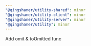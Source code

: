 ```yaml
---
"@qingshaner/utility-shared": minor
"@qingshaner/utility-client": minor
"@qingshaner/utility-server": minor
"@qingshaner/utility": minor
---
```


Add omit & toOmitted func
